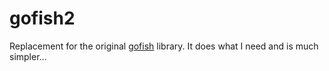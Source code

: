# gofish2

Replacement for the original [gofish](https://github.com/rooklift/gofish) library. It does what I need and is much simpler...
